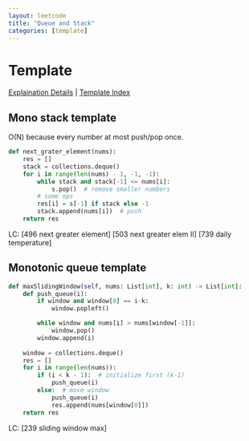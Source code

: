 ```yaml
---
layout: leetcode
title: "Queue and Stack"
categories: [template]
---
```


# Template

[Explaination Details](./summary.md) | [Template Index](../template_list.md)

## Mono stack template

O(N) because every number at most push/pop once.

```python
def next_grater_element(nums):
    res = []
    stack = collections.deque()
    for i in range(len(nums) - 1, -1, -1):
        while stack and stack[-1] <= nums[i]:
            s.pop()  # remove smaller numbers
        # some ops
        res[i] = s[-1] if stack else -1
        stack.append(nums[i])  # push
    return res
```

LC: 
[496 next greater element]
[503 next greater elem II]
[739 daily temperature]

## Monotonic queue template

```python
def maxSlidingWindow(self, nums: List[int], k: int) -> List[int]:
    def push_queue(i):
        if window and window[0] == i-k:
            window.popleft()

        while window and nums[i] > nums[window[-1]]:
            window.pop()
        window.append(i)
        
    window = collections.deque()
    res = []
    for i in range(len(nums)):
        if (i < k - 1):  # initialize first (k-1)
            push_queue(i)
        else:  # move window
            push_queue(i)
            res.append(nums[window[0]])
    return res
```

LC:
[239 sliding window max]